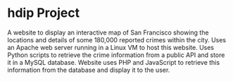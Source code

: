 # hdip Project

A website to display an interactive map of San Francisco showing the locations and details of some 180,000 reported crimes within the city. 
Uses an Apache web server running in a Linux VM to host this website. 
Uses Python scripts to retrieve the crime information from a public API and store it in a MySQL database. 
Website uses PHP and JavaScript to retrieve this information from the database and display it to the user. 
